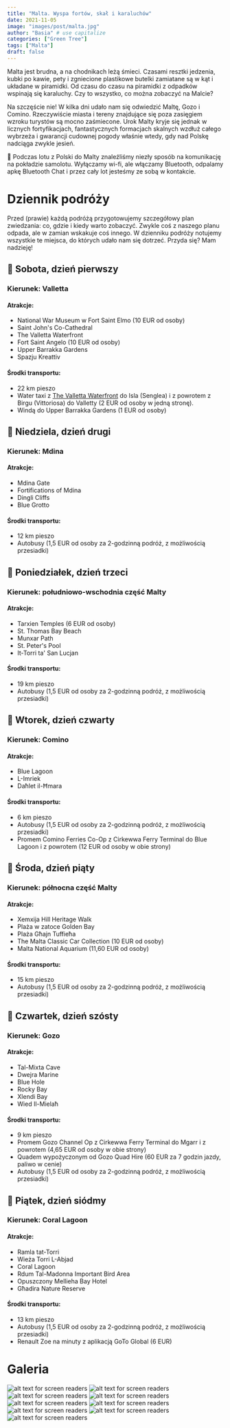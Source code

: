 ```yaml
---
title: "Malta. Wyspa fortów, skał i karaluchów"
date: 2021-11-05
image: "images/post/malta.jpg"
author: "Basia" # use capitalize
categories: ["Green Tree"]
tags: ["Malta"]
draft: false
---
```


Malta jest brudna, a na chodnikach leżą śmieci. Czasami resztki jedzenia, kubki po kawie, pety i zgniecione plastikowe butelki zamiatane są w kąt i układane w piramidki. Od czasu do czasu na piramidki z odpadków wspinają się karaluchy. Czy to wszystko, co można zobaczyć na Malcie?

Na szczęście nie! W kilka dni udało nam się odwiedzić Maltę, Gozo i Comino. Rzeczywiście miasta i tereny znajdujące się poza zasięgiem wzroku turystów są mocno zaśmiecone. Urok Malty kryje się jednak w licznych fortyfikacjach, fantastycznych formacjach skalnych wzdłuż całego wybrzeża i gwarancji cudownej pogody właśnie wtedy, gdy nad Polskę nadciąga zwykle jesień.

🧠 Podczas lotu z Polski do Malty znaleźliśmy niezły sposób na komunikację na pokładzie samolotu. Wyłączamy wi-fi, ale włączamy Bluetooth, odpalamy apkę Bluetooth Chat i przez cały lot jesteśmy ze sobą w kontakcie.

# Dziennik podróży

Przed (prawie) każdą podróżą przygotowujemy szczegółowy plan zwiedzania: co, gdzie i kiedy warto zobaczyć. Zwykle coś z naszego planu odpada, ale w zamian wskakuje coś innego. W dzienniku podróży notujemy wszystkie te miejsca, do których udało nam się dotrzeć. Przyda się? Mam nadzieję!

## 📆 Sobota, dzień pierwszy

### Kierunek: Valletta

#### Atrakcje:

* National War Museum w Fort Saint Elmo (10 EUR od osoby)
* Saint John's Co-Cathedral
* The Valletta Waterfront
* Fort Saint Angelo (10 EUR od osoby)
* Upper Barrakka Gardens
* Spazju Kreattiv

#### Środki transportu:

* 22 km pieszo
* Water taxi z [The Valletta Waterfront](https://goo.gl/maps/evyXiHMRuKERpAt99) do Isla (Senglea) i z powrotem z Birgu (Vittoriosa) do Valletty (2 EUR od osoby w jedną stronę).
* Windą do Upper Barrakka Gardens (1 EUR od osoby)

## 📆 Niedziela, dzień drugi

### Kierunek: Mdina

#### Atrakcje:
* Mdina Gate
* Fortifications of Mdina
* Dingli Cliffs
* Blue Grotto

#### Środki transportu:
* 12 km pieszo
* Autobusy (1,5 EUR od osoby za 2-godzinną podróż, z możliwością przesiadki)

## 📆 Poniedziałek, dzień trzeci

### Kierunek: południowo-wschodnia część Malty

#### Atrakcje:

* Tarxien Temples (6 EUR od osoby)
* St. Thomas Bay Beach
* Munxar Path
* St. Peter's Pool
* It-Torri ta' San Lucjan

#### Środki transportu:
* 19 km pieszo
* Autobusy (1,5 EUR od osoby za 2-godzinną podróż, z możliwością przesiadki)

## 📆 Wtorek, dzień czwarty

### Kierunek: Comino

#### Atrakcje:
* Blue Lagoon
* L-Imriek
* Daħlet il-Ħmara

#### Środki transportu:
* 6 km pieszo
* Autobusy (1,5 EUR od osoby za 2-godzinną podróż, z możliwością przesiadki)
* Promem Comino Ferries Co-Op z Cirkewwa Ferry Terminal do Blue Lagoon i z powrotem (12 EUR od osoby w obie strony)

## 📆 Środa, dzień piąty

### Kierunek: północna część Malty

#### Atrakcje:
* Xemxija Hill Heritage Walk
* Plaża w zatoce Golden Bay
* Plaża Għajn Tuffieħa
* The Malta Classic Car Collection (10 EUR od osoby)
* Malta National Aquarium (11,60 EUR od osoby)

#### Środki transportu:
* 15 km pieszo
* Autobusy (1,5 EUR od osoby za 2-godzinną podróż, z możliwością przesiadki)

## 📆 Czwartek, dzień szósty

### Kierunek: Gozo

#### Atrakcje:
* Tal-Mixta Cave
* Dwejra Marine
* Blue Hole
* Rocky Bay
* Xlendi Bay
* Wied Il-Mielaħ

#### Środki transportu:
* 9 km pieszo
* Promem Gozo Channel Op z Cirkewwa Ferry Terminal do Mgarr i z powrotem (4,65 EUR od osoby w obie strony)
* Quadem wypożyczonym od Gozo Quad Hire (60 EUR za 7 godzin jazdy, paliwo w cenie)
* Autobusy (1,5 EUR od osoby za 2-godzinną podróż, z możliwością przesiadki)

## 📆 Piątek, dzień siódmy

### Kierunek: Coral Lagoon

#### Atrakcje:
* Ramla tat-Torri
* Wieża Torri L-Abjad
* Coral Lagoon
* Rdum Tal-Madonna Important Bird Area
* Opuszczony Mellieha Bay Hotel
* Għadira Nature Reserve

#### Środki transportu:
* 13 km pieszo
* Autobusy (1,5 EUR od osoby za 2-godzinną podróż, z możliwością przesiadki)
* Renault Zoe na minuty z aplikacją GoTo Global (6 EUR)

# Galeria

![alt text for screen readers](/images/malta/20211101_122303.jpg )
![alt text for screen readers](/images/malta/20211031_110141.jpg )
![alt text for screen readers](/images/malta/20211031_170205.jpg )
![alt text for screen readers](/images/malta/20211101_125806.jpg )
![alt text for screen readers](/images/malta/20211101_134143.jpg )
![alt text for screen readers](/images/malta/20211101_150436.jpg )
![alt text for screen readers](/images/malta/20211101_151127.jpg )
![alt text for screen readers](/images/malta/20211105_123031.jpg )
![alt text for screen readers](/images/malta/20211031_102450.jpg )